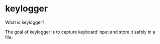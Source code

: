 # keylogger

What is keylogger?

The goal of keylogger is to capture keyboard input and store it safely in a file.
